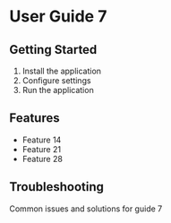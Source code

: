 # User Guide 7

## Getting Started

1. Install the application
2. Configure settings
3. Run the application

## Features
- Feature 14
- Feature 21
- Feature 28

## Troubleshooting
Common issues and solutions for guide 7